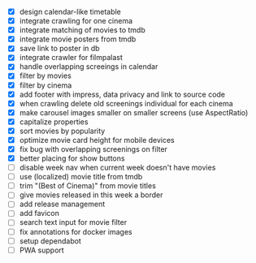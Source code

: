 - [x] design calendar-like timetable
- [x] integrate crawling for one cinema
- [x] integrate matching of movies to tmdb
- [x] integrate movie posters from tmdb
- [x] save link to poster in db
- [x] integrate crawler for filmpalast
- [x] handle overlapping screeings in calendar
- [x] filter by movies
- [x] filter by cinema
- [x] add footer with impress, data privacy and link to source code
- [x] when crawling delete old screenings individual for each cinema
- [x] make carousel images smaller on smaller screens (use AspectRatio)
- [x] capitalize properties
- [x] sort movies by popularity
- [x] optimize movie card height for mobile devices
- [x] fix bug with overlapping screenings on filter
- [x] better placing for show buttons
- [ ] disable week nav when current week doesn't have movies
- [ ] use (localized) movie title from tmdb
- [ ] trim "(Best of Cinema)" from movie titles
- [ ] give movies released in this week a border
- [ ] add release management
- [ ] add favicon
- [ ] search text input for movie filter
- [ ] fix annotations for docker images
- [ ] setup dependabot
- [ ] PWA support
